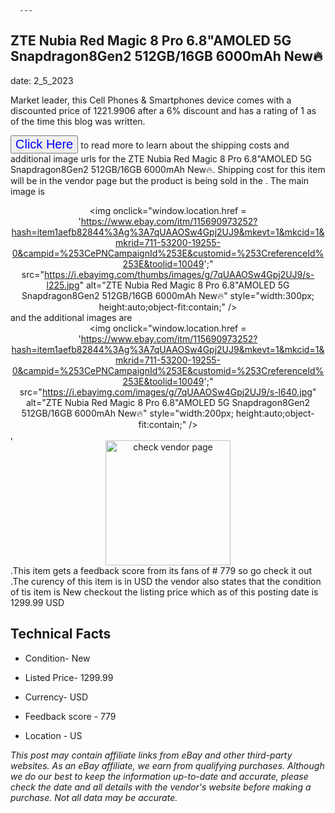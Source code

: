 
      ---
      

 ## ZTE Nubia Red Magic 8 Pro 6.8"AMOLED 5G Snapdragon8Gen2 512GB/16GB 6000mAh New🔥 

 

      

date: 2_5_2023
     

    
      

Market leader, this Cell Phones & Smartphones device comes with a discounted price of 1221.9906 after a 6% discount and has a rating of  1 as of the time this blog was written.

 <button style="font-size:20px;color:blue" onclick="window.location.href = 'https://www.ebay.com/itm/115690973252?hash=item1aefb82844%3Ag%3A7qUAAOSw4Gpj2UJ9&mkevt=1&mkcid=1&mkrid=711-53200-19255-0&campid=%253CePNCampaignId%253E&customid=%253CreferenceId%253E&toolid=10049'">Click Here</button>  to read more to learn about the shipping costs and additional image urls for the ZTE Nubia Red Magic 8 Pro 6.8"AMOLED 5G Snapdragon8Gen2 512GB/16GB 6000mAh New🔥. Shipping cost for this item will be in the vendor page but the product is being sold in the . The main image is <div style="text-align:center;"><img onclick="window.location.href = 'https://www.ebay.com/itm/115690973252?hash=item1aefb82844%3Ag%3A7qUAAOSw4Gpj2UJ9&mkevt=1&mkcid=1&mkrid=711-53200-19255-0&campid=%253CePNCampaignId%253E&customid=%253CreferenceId%253E&toolid=10049';" src="https://i.ebayimg.com/thumbs/images/g/7qUAAOSw4Gpj2UJ9/s-l225.jpg" alt="ZTE Nubia Red Magic 8 Pro 6.8"AMOLED 5G Snapdragon8Gen2 512GB/16GB 6000mAh New🔥" style="width:300px; height:auto;object-fit:contain;" /></div> and the additional images are <div style="text-align:center;"><img onclick="window.location.href = 'https://www.ebay.com/itm/115690973252?hash=item1aefb82844%3Ag%3A7qUAAOSw4Gpj2UJ9&mkevt=1&mkcid=1&mkrid=711-53200-19255-0&campid=%253CePNCampaignId%253E&customid=%253CreferenceId%253E&toolid=10049';" src="https://i.ebayimg.com/images/g/7qUAAOSw4Gpj2UJ9/s-l640.jpg" alt="ZTE Nubia Red Magic 8 Pro 6.8"AMOLED 5G Snapdragon8Gen2 512GB/16GB 6000mAh New🔥" style="width:200px; height:auto;object-fit:contain;" /></div>,<div style="text-align:center;"><img onclick="window.location.href = 'https://www.ebay.com/itm/115690973252?hash=item1aefb82844%3Ag%3A7qUAAOSw4Gpj2UJ9&mkevt=1&mkcid=1&mkrid=711-53200-19255-0&campid=%253CePNCampaignId%253E&customid=%253CreferenceId%253E&toolid=10049';" src="https://origin-galleryplus.ebayimg.com/ws/web/115690973252_2_0_1/225x225.jpg,https://origin-galleryplus.ebayimg.com/ws/web/115690973252_3_0_1/225x225.jpg,https://origin-galleryplus.ebayimg.com/ws/web/115690973252_4_0_1/225x225.jpg,https://origin-galleryplus.ebayimg.com/ws/web/115690973252_5_0_1/225x225.jpg,https://origin-galleryplus.ebayimg.com/ws/web/115690973252_6_0_1/225x225.jpg,https://origin-galleryplus.ebayimg.com/ws/web/115690973252_7_0_1/225x225.jpg,https://origin-galleryplus.ebayimg.com/ws/web/115690973252_8_0_1/225x225.jpg,https://origin-galleryplus.ebayimg.com/ws/web/115690973252_9_0_1/225x225.jpg,https://origin-galleryplus.ebayimg.com/ws/web/115690973252_10_0_1/225x225.jpg,https://origin-galleryplus.ebayimg.com/ws/web/115690973252_11_0_1/225x225.jpg,https://origin-galleryplus.ebayimg.com/ws/web/115690973252_12_0_1/225x225.jpg,https://origin-galleryplus.ebayimg.com/ws/web/115690973252_13_0_1/225x225.jpg,https://origin-galleryplus.ebayimg.com/ws/web/115690973252_14_0_1/225x225.jpg,https://origin-galleryplus.ebayimg.com/ws/web/115690973252_15_0_1/225x225.jpg" alt="check vendor page" style="width:200px; height:auto;object-fit:contain;"/></div>.This item gets a feedback score from its fans of # 779 so go check it out .The curency of this item is in USD the vendor also states that the condition of tis item is New checkout the listing price which as of this posting date is  1299.99 USD 


      
      

 ## Technical Facts 



      

 - Condition- New 


      

 - Listed Price- 1299.99 


      

 - Currency- USD 


      

 - Feedback score - 779 


      

 - Location - US 



      

*_This post may contain affiliate links from eBay and other third-party websites. As an eBay affiliate, we earn from qualifying purchases. Although we do our best to keep the information up-to-date and accurate, please check the date and all details with the vendor's website before making a purchase. Not all data may be accurate._*



      
      